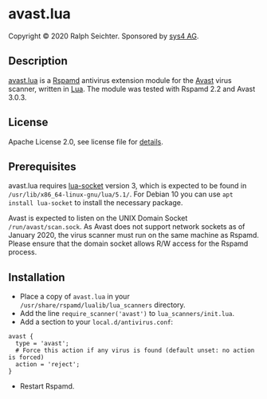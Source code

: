 # avast.lua

Copyright © 2020 Ralph Seichter. Sponsored by [sys4 AG](https://sys4.de/).

## Description

[avast.lua](https://github.com/rseichter/rspamd-avast) is a [Rspamd](https://www.rspamd.com/) antivirus extension
module for the [Avast](https://www.avast.com/de-de/index#mac) virus scanner, written in [Lua](https://www.lua.org).
The module was tested with Rspamd 2.2 and Avast 3.0.3.

## License

Apache License 2.0, see license file for [details](LICENSE).

## Prerequisites

avast.lua requires [lua-socket](http://w3.impa.br/~diego/software/luasocket/home.html) version 3, which is expected
to be found in `/usr/lib/x86_64-linux-gnu/lua/5.1/`. For Debian 10 you can use `apt install lua-socket` to install
the necessary package.

Avast is expected to listen on the UNIX Domain Socket `/run/avast/scan.sock`. As Avast does not support network
sockets as of January 2020, the virus scanner must run on the same machine as Rspamd. Please ensure that the domain
socket allows R/W access for the Rspamd process.

## Installation

*  Place a copy of `avast.lua` in your `/usr/share/rspamd/lualib/lua_scanners` directory.
*  Add the line `require_scanner('avast')` to `lua_scanners/init.lua`.
*  Add a section to your `local.d/antivirus.conf`:
```
avast {
  type = 'avast';
  # Force this action if any virus is found (default unset: no action is forced)
  action = 'reject';
}
```
*  Restart Rspamd.
